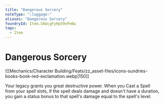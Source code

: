 ```yaml
---
title: "Dangerous Sorcery"
noteType: ":luggage:"
aliases: "Dangerous Sorcery"
foundryId: Item.5AUcgFyHp59nPeBw
tags:
  - Item
---
```


# Dangerous Sorcery
![[Mechanics/Character Building/Feats/zz_asset-files/icons-sundries-books-book-red-exclamation.webp|150]]

Your legacy grants you great destructive power. When you Cast a Spell from your spell slots, if the spell deals damage and doesn't have a duration, you gain a status bonus to that spell's damage equal to the spell's level.
